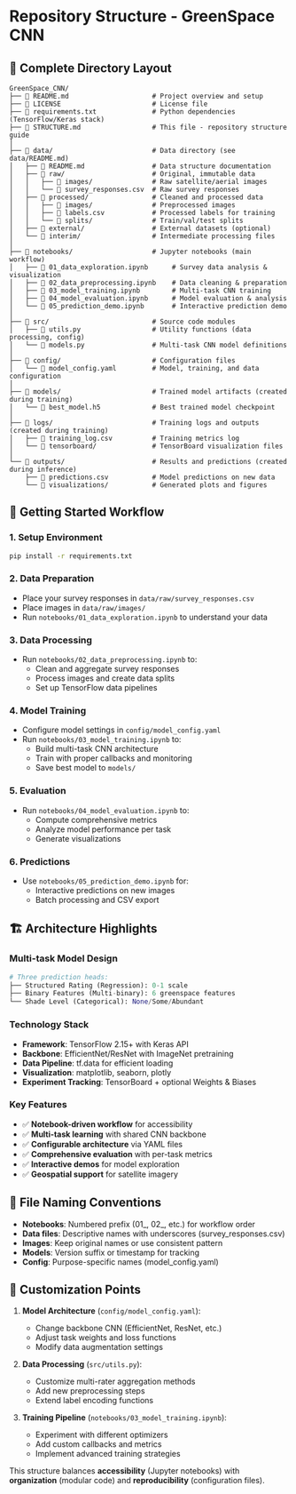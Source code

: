 # Repository Structure - GreenSpace CNN

## 📁 Complete Directory Layout

```
GreenSpace_CNN/
├── 📄 README.md                     # Project overview and setup
├── 📄 LICENSE                       # License file
├── 📄 requirements.txt              # Python dependencies (TensorFlow/Keras stack)
├── 📄 STRUCTURE.md                  # This file - repository structure guide
│
├── 📁 data/                         # Data directory (see data/README.md)
│   ├── 📄 README.md                 # Data structure documentation
│   ├── 📁 raw/                      # Original, immutable data
│   │   ├── 📁 images/               # Raw satellite/aerial images
│   │   └── 📄 survey_responses.csv  # Raw survey responses
│   ├── 📁 processed/                # Cleaned and processed data
│   │   ├── 📁 images/               # Preprocessed images
│   │   ├── 📄 labels.csv            # Processed labels for training
│   │   └── 📁 splits/               # Train/val/test splits
│   ├── 📁 external/                 # External datasets (optional)
│   └── 📁 interim/                  # Intermediate processing files
│
├── 📁 notebooks/                    # Jupyter notebooks (main workflow)
│   ├── 📓 01_data_exploration.ipynb      # Survey data analysis & visualization
│   ├── 📓 02_data_preprocessing.ipynb    # Data cleaning & preparation
│   ├── 📓 03_model_training.ipynb        # Multi-task CNN training
│   ├── 📓 04_model_evaluation.ipynb      # Model evaluation & analysis
│   └── 📓 05_prediction_demo.ipynb       # Interactive prediction demo
│
├── 📁 src/                          # Source code modules
│   ├── 📄 utils.py                  # Utility functions (data processing, config)
│   └── 📄 models.py                 # Multi-task CNN model definitions
│
├── 📁 config/                       # Configuration files
│   └── 📄 model_config.yaml         # Model, training, and data configuration
│
├── 📁 models/                       # Trained model artifacts (created during training)
│   └── 📄 best_model.h5             # Best trained model checkpoint
│
├── 📁 logs/                         # Training logs and outputs (created during training)
│   ├── 📄 training_log.csv          # Training metrics log
│   └── 📁 tensorboard/              # TensorBoard visualization files
│
└── 📁 outputs/                      # Results and predictions (created during inference)
    ├── 📄 predictions.csv           # Model predictions on new data
    └── 📁 visualizations/           # Generated plots and figures
```

## 🚀 Getting Started Workflow

### 1. **Setup Environment**
```bash
pip install -r requirements.txt
```

### 2. **Data Preparation**
- Place your survey responses in `data/raw/survey_responses.csv`
- Place images in `data/raw/images/`
- Run `notebooks/01_data_exploration.ipynb` to understand your data

### 3. **Data Processing**
- Run `notebooks/02_data_preprocessing.ipynb` to:
  - Clean and aggregate survey responses
  - Process images and create data splits
  - Set up TensorFlow data pipelines

### 4. **Model Training**
- Configure model settings in `config/model_config.yaml`
- Run `notebooks/03_model_training.ipynb` to:
  - Build multi-task CNN architecture
  - Train with proper callbacks and monitoring
  - Save best model to `models/`

### 5. **Evaluation**
- Run `notebooks/04_model_evaluation.ipynb` to:
  - Compute comprehensive metrics
  - Analyze model performance per task
  - Generate visualizations

### 6. **Predictions**
- Use `notebooks/05_prediction_demo.ipynb` for:
  - Interactive predictions on new images
  - Batch processing and CSV export

## 🏗️ Architecture Highlights

### **Multi-task Model Design**
```python
# Three prediction heads:
├── Structured Rating (Regression): 0-1 scale
├── Binary Features (Multi-binary): 6 greenspace features  
└── Shade Level (Categorical): None/Some/Abundant
```

### **Technology Stack**
- **Framework**: TensorFlow 2.15+ with Keras API
- **Backbone**: EfficientNet/ResNet with ImageNet pretraining
- **Data Pipeline**: tf.data for efficient loading
- **Visualization**: matplotlib, seaborn, plotly
- **Experiment Tracking**: TensorBoard + optional Weights & Biases

### **Key Features**
- ✅ **Notebook-driven workflow** for accessibility
- ✅ **Multi-task learning** with shared CNN backbone
- ✅ **Configurable architecture** via YAML files
- ✅ **Comprehensive evaluation** with per-task metrics
- ✅ **Interactive demos** for model exploration
- ✅ **Geospatial support** for satellite imagery

## 📝 File Naming Conventions

- **Notebooks**: Numbered prefix (01_, 02_, etc.) for workflow order
- **Data files**: Descriptive names with underscores (survey_responses.csv)
- **Images**: Keep original names or use consistent pattern
- **Models**: Version suffix or timestamp for tracking
- **Config**: Purpose-specific names (model_config.yaml)

## 🔧 Customization Points

1. **Model Architecture** (`config/model_config.yaml`):
   - Change backbone CNN (EfficientNet, ResNet, etc.)
   - Adjust task weights and loss functions
   - Modify data augmentation settings

2. **Data Processing** (`src/utils.py`):
   - Customize multi-rater aggregation methods
   - Add new preprocessing steps
   - Extend label encoding functions

3. **Training Pipeline** (`notebooks/03_model_training.ipynb`):
   - Experiment with different optimizers
   - Add custom callbacks and metrics
   - Implement advanced training strategies

This structure balances **accessibility** (Jupyter notebooks) with **organization** (modular code) and **reproducibility** (configuration files).
